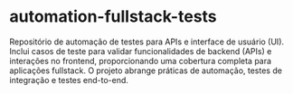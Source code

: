 # automation-fullstack-tests
 Repositório de automação de testes para APIs e interface de usuário (UI). Inclui casos de teste para validar funcionalidades de backend (APIs) e interações no frontend, proporcionando uma cobertura completa para aplicações fullstack. O projeto abrange práticas de automação, testes de integração e testes end-to-end.
